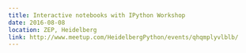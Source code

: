 ```yaml
---
title: Interactive notebooks with IPython Workshop
date: 2016-08-08
location: ZEP, Heidelberg
link: http://www.meetup.com/HeidelbergPython/events/qhqmplyvlblb/
---
```

